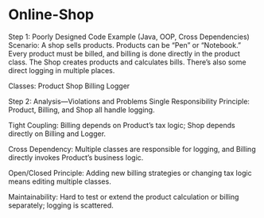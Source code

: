 # Online-Shop

Step 1: Poorly Designed Code Example (Java, OOP, Cross Dependencies)
Scenario:
A shop sells products. Products can be “Pen” or “Notebook.” Every product must be billed, and billing is done directly in the product class. The Shop creates products and calculates bills. There’s also some direct logging in multiple places.

Classes:
Product
Shop
Billing
Logger


Step 2: Analysis—Violations and Problems
Single Responsibility Principle: Product, Billing, and Shop all handle logging.

Tight Coupling: Billing depends on Product’s tax logic; Shop depends directly on Billing and Logger.

Cross Dependency: Multiple classes are responsible for logging, and Billing directly invokes Product’s business logic.

Open/Closed Principle: Adding new billing strategies or changing tax logic means editing multiple classes.

Maintainability: Hard to test or extend the product calculation or billing separately; logging is scattered.
